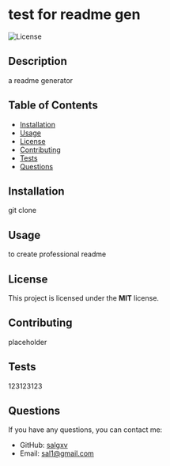# test for readme gen
![License](https://img.shields.io/badge/License-MIT-blue.svg)

## Description

a readme generator

## Table of Contents

- [Installation](#installation)
- [Usage](#usage)
- [License](#license)
- [Contributing](#contributing)
- [Tests](#tests)
- [Questions](#questions)

## Installation

git clone

## Usage

to create professional readme

## License

This project is licensed under the **MIT** license.

## Contributing

placeholder

## Tests

123123123

## Questions

If you have any questions, you can contact me:

- GitHub: [salgxv](https://github.com/salgxv)
- Email: [sal1@gmail.com](mailto:sal1@gmail.com)
